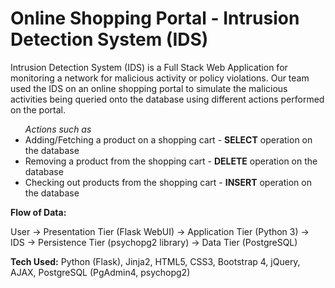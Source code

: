 # Online Shopping Portal - Intrusion Detection System (IDS)

Intrusion Detection System (IDS) is a Full Stack Web Application for monitoring a network for malicious activity or policy violations. Our team used the IDS on an online shopping portal to simulate the malicious activities being queried onto the database using different actions performed on the portal. 

<ul> <em>Actions such as</em>
  <li> Adding/Fetching a product on a shopping cart  - <strong>SELECT</strong> operation on the database </li>
  <li> Removing a product from the shopping cart - <strong>DELETE</strong> operation on the database </li>
  <li> Checking out products from the shopping cart - <strong>INSERT</strong> operation on the database </li>
</ul>

<strong>Flow of Data:</strong>

User -> Presentation Tier (Flask WebUI) -> Application Tier (Python 3) -> IDS -> Persistence Tier (psychopg2 library) -> Data Tier (PostgreSQL)

<strong>Tech Used:</strong> Python (Flask), Jinja2, HTML5, CSS3, Bootstrap 4, jQuery, AJAX, PostgreSQL (PgAdmin4, psychopg2)
